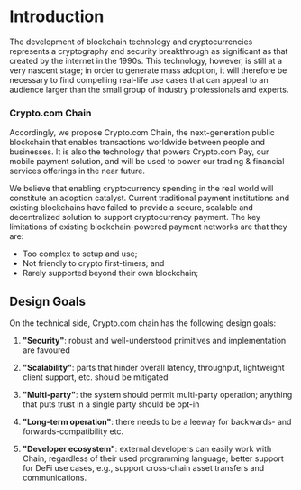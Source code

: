 # Introduction



The development of blockchain technology and cryptocurrencies represents a cryptography and security breakthrough as significant as that created by the internet in the 1990s. This technology, however, is still at a very nascent stage; in order to generate mass adoption, it will therefore be necessary to find compelling real-life use cases that can appeal to an audience larger than the small group of industry professionals and experts.

### Crypto.com Chain

Accordingly, we propose Crypto.com Chain, the next-generation public blockchain that enables transactions worldwide between people and businesses. It is also the technology that powers Crypto.com Pay, our mobile payment solution, and will be used to power our trading & financial
services offerings in the near future.

We believe that enabling cryptocurrency spending in the real world will constitute an adoption catalyst. Current traditional payment institutions and existing blockchains have failed to provide a secure, scalable and decentralized solution to support cryptocurrency payment. The key limitations of existing blockchain-powered payment networks are that they are:

- Too complex to setup and use;
- Not friendly to crypto first-timers; and
- Rarely supported beyond their own blockchain;





## Design Goals

On the technical side, Crypto.com chain has the following design goals:

1. **"Security"**: robust and well-understood primitives and implementation are favoured

1. **"Scalability"**: parts that hinder overall latency, throughput, lightweight client support, etc. should be mitigated

1. **"Multi-party"**: the system should permit multi-party operation; anything that puts trust in a single party should be opt-in

1. **"Long-term operation"**: there needs to be a leeway for backwards- and forwards-compatibility etc.

1. **"Developer ecosystem"**: external developers can easily work with Chain, regardless of their used programming language; better support for DeFi use cases, e.g., support cross-chain asset transfers and communications.
